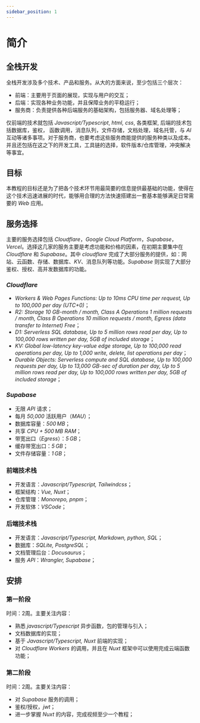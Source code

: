 ```yaml
---
sidebar_position: 1
---
```


# 简介

## 全栈开发

全栈开发涉及多个技术、产品和服务。从大的方面来说，至少包括三个层次：

- 前端：主要用于页面的展现，实现与用户的交互；
- 后端：实现各种业务功能，并且保障业务的平稳运行；
- 服务商：负责提供各种后端服务的基础架构，包括服务器、域名处理等；

仅前端的技术就包括 _Javascript/Typescript_, _html, css_, 各类框架, 后端的技术包括数据库，鉴权， 函数调用，消息队列，文件存储，文档处理，域名托管，与 _AI_ 互动等诸多事项。对于服务商，也要考虑这些服务商能提供的服务种类以及成本。并且还包括在这之下的开发工具，工具链的选择，软件版本/仓库管理，冲突解决等事宜。

## 目标

本教程的目标还是为了把各个技术环节用最简要的信息提供最基础的功能，使得在这个技术迅速进展的时代，能够用合理的方法快速搭建出一套基本能够满足日常需要的 _Web_ 应用。

## 服务选择

主要的服务选择包括 _Cloudflare_，_Google Cloud Platform_，_Supabase_，_Vercel_。选择这几家的服务主要是考虑功能和价格的因素，在初期主要集中在 _Cloudflare_ 和 _Supabase_。其中 _cloudflare_ 完成了大部分服务的提供，如：网站、云函数、存储、数据库、_KV_、消息队列等功能。_Supabase_ 则实现了大部分鉴权、授权、高并发数据库的功能。

### _Cloudflare_

- _Workers & Web Pages Functions: Up to 10ms CPU time per request, Up to 100,000 per day (UTC+0)_；
- _R2: Storage 10 GB-month / month, Class A Operations 1 million requests / month, Class B Operations 10 million requests / month, Egress (data transfer to Internet) Free_；
- _D1: Serverless SQL database, Up to 5 million rows read per day, Up to 100,000 rows written per day, 5GB of included storage_；
- _KV: Global low-latency key-value edge storage, Up to 100,000 read operations per day, Up to 1,000 write, delete, list operations per day_；
- _Durable Objects: Serverless compute and SQL database, Up to 100,000 requests per day, Up to 13,000 GB-sec of duration per day, Up to 5 million rows read per day, Up to 100,000 rows written per day, 5GB of included storage_；

### _Supabase_

- 无限 _API_ 请求；
- 每月 _50,000_ 活跃用户（_MAU_）；
- 数据库容量：_500 MB_；
- 共享 _CPU + 500 MB RAM_；
- 带宽出口（_Egress_）：_5 GB_；
- 缓存带宽出口：_5 GB_；
- 文件存储容量：_1 GB_；

### 前端技术栈

- 开发语言：_Javascript/Typescript, Tailwindcss_；
- 框架结构：_Vue, Nuxt_；
- 仓库管理：_Monorepo, pnpm_；
- 开发软体：_VSCode_；

### 后端技术栈

- 开发语言：_Javascript/Typescript, Markdown, python, SQL_；
- 数据库：_SQLite, PostgreSQL_；
- 文档管理后台：_Docusaurus_；
- 服务 _API_：_Wrangler, Supabase_；

## 安排

### 第一阶段

时间：2周。主要关注内容：
- 熟悉 _javascript/Typescript_ 异步函数，包的管理与引入；
- 文档数据库的实现；
- 基于 _Javascript/Typescript, Nuxt_ 前端的实现；
- 对 _Cloudflare Workers_ 的调用，并且在 _Nuxt_ 框架中可以使用完成云端函数功能；

### 第二阶段

时间：2周。主要关注内容：
- 对 _Supabase_ 服务的调用；
- 鉴权/授权，_jwt_；
- 进一步掌握 _Nuxt_ 的内容，完成视频至少一个教程；